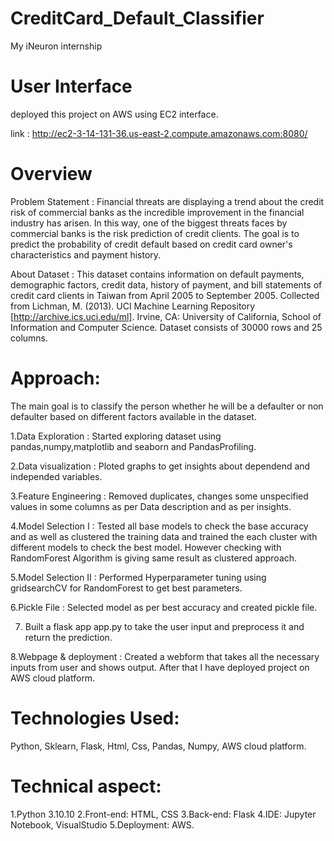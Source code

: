 # CreditCard_Default_Classifier
My iNeuron internship

# User Interface
deployed this project on AWS using EC2 interface.

link : http://ec2-3-14-131-36.us-east-2.compute.amazonaws.com:8080/

# Overview

Problem Statement : Financial threats are displaying a trend about the credit risk of commercial banks as the incredible 
improvement in the financial industry has arisen. In this way, one of the biggest threats faces by 
commercial banks is the risk prediction of credit clients. The goal is to predict the probability of 
credit default based on credit card owner's characteristics and payment history.

About Dataset : This dataset contains information on default payments, demographic factors, credit data, history of 
payment, and bill statements of credit card clients in Taiwan from April 2005 to September 2005.
Collected from Lichman, M. (2013). UCI Machine Learning Repository [http://archive.ics.uci.edu/ml]. 
Irvine, CA: University of California, School of Information and Computer Science. Dataset consists of 
30000 rows and 25 columns. 

# Approach:
The main goal is to classify the person whether he will be a defaulter or non defaulter based on different factors available in the dataset.

1.Data Exploration : Started exploring dataset using pandas,numpy,matplotlib and seaborn and PandasProfiling.

2.Data visualization : Ploted graphs to get insights about dependend and independed variables.

3.Feature Engineering : Removed duplicates, changes some unspecified values in some columns as per Data description and as per insights.

4.Model Selection I : Tested all base models to check the base accuracy and as well as clustered the training data and trained the each cluster with different models to check the best model. However checking with RandomForest Algorithm is giving same result as clustered approach.

5.Model Selection II : Performed Hyperparameter tuning using gridsearchCV for RandomForest to get best parameters.

6.Pickle File : Selected model as per best accuracy and created pickle file.

7. Built a flask app app.py to take the user input and preprocess it and return the prediction.

8.Webpage & deployment : Created a webform that takes all the necessary inputs from user and shows output.
After that I have deployed project on AWS cloud platform.

# Technologies Used:
Python, Sklearn, Flask, Html, Css, Pandas, Numpy, AWS cloud platform.

# Technical aspect:
1.Python 3.10.10
2.Front-end: HTML, CSS
3.Back-end: Flask
4.IDE: Jupyter Notebook, VisualStudio
5.Deployment: AWS.
